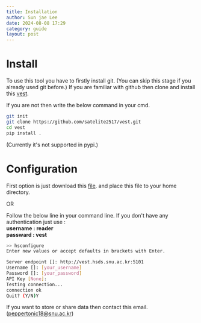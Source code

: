 ```yaml
---
title: Installation
author: Sun jae Lee
date: 2024-08-08 17:29
category: guide
layout: post
---
```


Install
=====

To use this tool you have to firstly install git. (You can skip this stage if you already used git before.) If you are familiar with github then clone and install this [vest](https://github.com/satelite2517/vest). 

If you are not then write the below command in your cmd.

```bash
git init
git clone https://github.com/satelite2517/vest.git
cd vest
pip install .
```
(Currently it's not supported in pypi.)


Configuration
=====
First option is just download this
[file](https://satelite2517.github.io/vest/assets/.hscfg). and place this file to your home directory.

OR  

Follow the below line in your command line. If you don't have any authentication just use :  
__username : reader__    
__passward : vest__  

```bash
>> hsconfigure
Enter new values or accept defaults in brackets with Enter.

Server endpoint []: http://vest.hsds.snu.ac.kr:5101
Username []: [your_username]
Password []: [your_password]
API Key [None]: 
Testing connection...
connection ok
Quit? (Y/N)Y
```
If you want to store or share data then contact this email. (peppertonic18@snu.ac.kr)